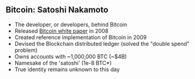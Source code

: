 ## Bitcoin: Satoshi Nakamoto
<ul>
	<li class="fragment">The developer, or developers, behind Bitcoin</li>
	<li class="fragment">Released <a href="http://www.metzdowd.com/pipermail/cryptography/2008-October/014810.html" target="_blank" rel="noopener noreferrer">Bitcoin white paper</a> in 2008</li>
	<li class="fragment">Created reference implementation of Bitcoin in 2009</li>
	<li class="fragment">Devised the Blockchain distributed ledger <span class="fragment">(solved the "double spend" problem)</span></li>
	<li class="fragment">Owns accounts with ~1,000,000 BTC (~$4B)</li>
	<li class="fragment">Namesake of the 'satoshi' (1e-8 BTC*)</li>
	<li class="fragment">True identity remains unknown to this day</li>
</ul>

